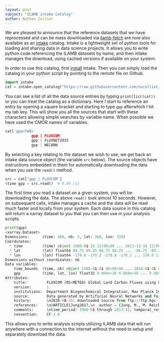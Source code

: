 ```yaml
---
layout: post
subject: "ILAMB intake Catalog"
author: Nathan Collier
---
```


We are pleased to announce that the reference datasets that we have reprocessed and can be mass downloaded via [ilamb-fetch](https://www.ilamb.org/doc/ilamb_fetch.html) are now also available as an [intake](https://github.com/intake/intake) catalog. Intake is a lightweight set of python tools for loading and sharing data in data science projects. It allows you to write python code referencing the ILAMB datasets by name, and then intake manages the download, using cached versions if available on your system. 

In order to use this catalog, first [install](https://github.com/intake/intake#install) intake. Then you can simply load the catalog in your python script by pointing to the remote file on Github.

```python
import intake
cat = intake.open_catalog("https://raw.githubusercontent.com/nocollier/intake-ilamb/main/ilamb.yaml")
```
You can see a list of all the data source entries by typing `print(list(cat))` or you can treat the catalog as a dictionary. Here I start to reference an entry by opening a square bracket and starting to type `gpp` afterwhich I hit my tab key. This will show you all the sources that start with these characters allowing simple searches by variable name. When possible we have used the CMOR names of variables.
```python
cat['gpp<TAB>
            gpp | FLUXCOM    
            gpp | FLUXNET2015
            gpp | WECANN     
```
By selecting a key relating to the dataset we wish to use, we get back an intake data source object (the variable `src` below). The source objects have instructions embedded in them for automatically downloading the data when you use the `read()` method.
```python
src = cat['gpp | FLUXCOM']
%time gpp = src.read()  # 9.84 [s]
```
The first time you read a dataset on a given system, you will be downloading the data. The above `read()` took almost 10 seconds. However, on subsequent calls, intake manages a cache and the data will be read much faster and locally from your system. Each data source in this catalog will return a xarray dataset to you that you can then use in your analysis scripts.
```python
print(gpp)
<xarray.Dataset>
Dimensions:      (time: 408, nb: 2, lat: 360, lon: 720)
Coordinates:
  * time         (time) object 1980-01-16 12:00:00 ... 2013-12-16 12:00:00
  * lat          (lat) float64 89.75 89.25 88.75 88.25 ... -88.75 -89.25 -89.75
  * lon          (lon) float64 -179.8 -179.2 -178.8 -178.2 ... 178.8 179.2 179.8
Dimensions without coordinates: nb
Data variables:
    time_bounds  (time, nb) object 1980-01-01 00:00:00 ... 2014-01-01 00:00:00
    gpp          (time, lat, lon) float32 9.969e+36 9.969e+36 ... 9.969e+36
Attributes:
    title:         FLUXCOM (RS+METEO) Global Land Carbon Fluxes using CRUNCEP...
    version:       1
    institutions:  Department Biogeochemical Integration, Max Planck Institut...
    source:        Data generated by Artificial Neural Networks and forced wi...
    history:       \n2020-08-25: downloaded source from ftp://ftp.bgc-jena.mp...
    references:    \n@ARTICLE{Jung2017,\n  author = {Jung, M., M. Reichstein,...
    comments:      \ntime_period: 1980-01 through 2013-12; temporal_resolutio...
    convention:    CF-1.8

```
This allows you to write analysis scripts utilizing ILAMB data that will run anywhere with a connection to the internet without the need to setup and separately download the data.


